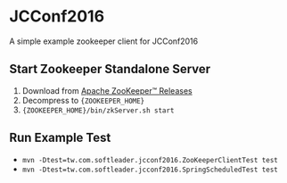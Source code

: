 # JCConf2016 

A simple example zookeeper client for JCConf2016 

## Start Zookeeper Standalone Server

1. Download from [Apache ZooKeeper™ Releases](https://zookeeper.apache.org/releases.html)
2. Decompress to `{ZOOKEEPER_HOME}`
3. `{ZOOKEEPER_HOME}/bin/zkServer.sh start`

## Run Example Test

- `mvn -Dtest=tw.com.softleader.jcconf2016.ZooKeeperClientTest test`
- `mvn -Dtest=tw.com.softleader.jcconf2016.SpringScheduledTest test`

